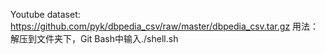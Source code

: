 Youtube dataset: https://github.com/pyk/dbpedia_csv/raw/master/dbpedia_csv.tar.gz
用法：解压到文件夹下，Git Bash中输入./shell.sh
